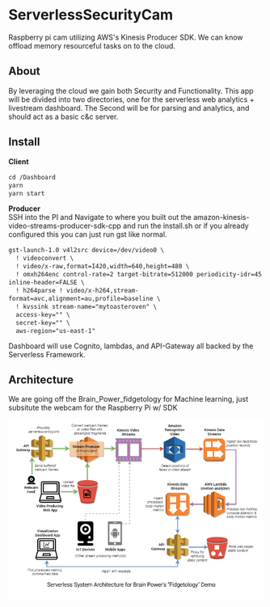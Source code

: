 # ServerlessSecurityCam
Raspberry pi cam utilizing AWS's Kinesis Producer SDK. 
We can know offload memory resourceful tasks on to the cloud.

## About 
By leveraging the cloud we gain both Security and Functionality. This app will be divided into two directories, one for the serverless web analytics + livestream dashboard. The Second will be for parsing and analytics, and should act as a basic c&c server. 

## Install
   **Client**
   
    cd /Dashboard
    yarn 
    yarn start
    
   **Producer**  
SSH into the PI and Navigate to where you built out the amazon-kinesis-video-streams-producer-sdk-cpp and run the install.sh or if
you already configured this you can just run gst like normal.

```
gst-launch-1.0 v4l2src device=/dev/video0 \
  ! videoconvert \
  ! video/x-raw,format=I420,width=640,height=480 \
  ! omxh264enc control-rate=2 target-bitrate=512000 periodicity-idr=45 inline-header=FALSE \
  ! h264parse ! video/x-h264,stream-format=avc,alignment=au,profile=baseline \
  ! kvssink stream-name="mytoasteroven" \
  access-key="" \
  secret-key="" \
  aws-region="us-east-1"
  ```

Dashboard will use Cognito, lambdas, and API-Gateway all backed by the Serverless Framework. 

## Architecture

We are going off the Brain_Power_fidgetology for Machine learning, just subsitute the webcam for the Raspberry Pi w/ SDK

![Screenshot](https://github.com/DustinTheGreat/ServerlessSecurityCam/blob/main/Brain_Power_fidgetology_02__SystemArchitectureDiagram.png)
